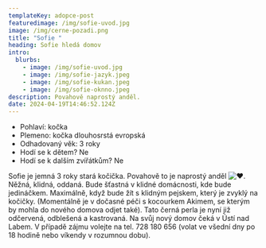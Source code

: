 ```yaml
---
templateKey: adopce-post
featuredimage: /img/sofie-uvod.jpg
image: /img/cerne-pozadi.png
title: "Sofie "
heading: Sofie hledá domov
intro:
  blurbs:
    - image: /img/sofie-uvod.jpg
    - image: /img/sofie-jazyk.jpeg
    - image: /img/sofie-kukan.jpeg
    - image: /img/sofie-oknno.jpeg
description: Povahově naprostý anděl.
date: 2024-04-19T14:46:52.124Z
---
```

* Pohlaví: kočka
* Plemeno: kočka dlouhosrstá evropská 
* Odhadovaný věk: 3 roky
* Hodí se k dětem? Ne
* Hodí se k dalším zvířátkům? Ne

Sofie je jemná 3 roky stará kočička. Povahově to je naprostý anděl ![❤️](https://static.xx.fbcdn.net/images/emoji.php/v9/t6c/1/16/2764.png). Něžná, klidná, oddaná. Bude šťastná v klidné domácnosti, kde bude jedináčkem. Maximálně, když bude žít s klidným pejskem, který je zvyklý na kočičky. (Momentálně je v dočasné péči s kocourkem Akimem, se kterým by mohla do nového domova odjet také). Tato černá perla je nyní již odčervená, odblešená a kastrovaná. Na svůj nový domov čeká v Ústí nad Labem. V případě zájmu volejte na tel. 728 180 656 (volat ve všední dny po 18 hodině nebo víkendy v rozumnou dobu).